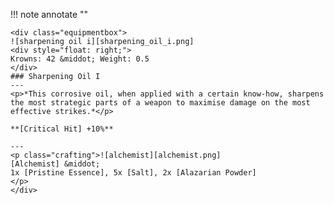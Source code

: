 !!! note annotate ""

    <div class="equipmentbox">
    ![sharpening oil i][sharpening_oil_i.png]
    <div style="float: right;">
    Krowns: 42 &middot; Weight: 0.5
    </div>
    ### Sharpening Oil I
    ---
    <p>*This corrosive oil, when applied with a certain know-how, sharpens the most strategic parts of a weapon to maximise damage on the most effective strikes.*</p>

    **[Critical Hit] +10%**

    ---
    <p class="crafting">![alchemist][alchemist.png] 
    [Alchemist] &middot; 
    1x [Pristine Essence], 5x [Salt], 2x [Alazarian Powder]
    </p>
    </div>